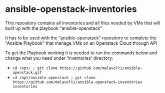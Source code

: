 # ansible-openstack-inventories
This repository contains all inventories and all files needed by VMs that will built up with the playbook "ansible-openstack"

It has to be used with the "ansible-openstack" repository to complete the "Ansible Playbook" that manage VMs on an Openstack Cloud through API

To get the Playbook working it is needed to run the commands below and change what you need under 'inventories' directory:

   * ```cd /opt/ ; git clone https://github.com/malavolti/ansible-openstack.git```
   * ```cd /opt/ansible-openstack ; git clone https://github.com/malavolti/ansible-openstack-inventories inventories```
